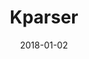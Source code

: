---
layout: site
title: "Kparser"
date: 2018-01-02
categories: [community]
version: 2.4.10
major: 2
minor: 4
patch: 10
slug: kparser
link: https://app.kparser.com/
permalink: /sites/:slug
---